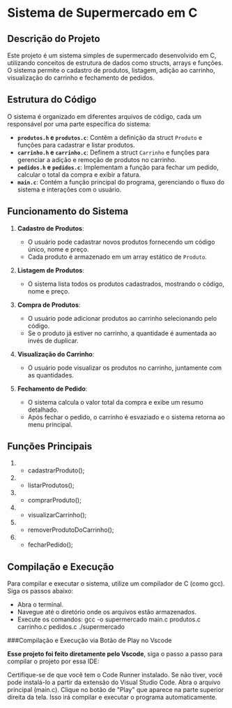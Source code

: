 # Sistema de Supermercado em C

## Descrição do Projeto

Este projeto é um sistema simples de supermercado desenvolvido em C, utilizando conceitos de estrutura de dados como structs, arrays e funções. O sistema permite o cadastro de produtos, listagem, adição ao carrinho, visualização do carrinho e fechamento de pedidos.

## Estrutura do Código

O sistema é organizado em diferentes arquivos de código, cada um responsável por uma parte específica do sistema:

- **`produtos.h` e `produtos.c`**: Contêm a definição da struct `Produto` e funções para cadastrar e listar produtos.
- **`carrinho.h` e `carrinho.c`**: Definem a struct `Carrinho` e funções para gerenciar a adição e remoção de produtos no carrinho.
- **`pedidos.h` e `pedidos.c`**: Implementam a função para fechar um pedido, calcular o total da compra e exibir a fatura.
- **`main.c`**: Contém a função principal do programa, gerenciando o fluxo do sistema e interações com o usuário.

## Funcionamento do Sistema

1. **Cadastro de Produtos**:
   - O usuário pode cadastrar novos produtos fornecendo um código único, nome e preço.
   - Cada produto é armazenado em um array estático de `Produto`.

2. **Listagem de Produtos**:
   - O sistema lista todos os produtos cadastrados, mostrando o código, nome e preço.

3. **Compra de Produtos**:
   - O usuário pode adicionar produtos ao carrinho selecionando pelo código.
   - Se o produto já estiver no carrinho, a quantidade é aumentada ao invés de duplicar.

4. **Visualização do Carrinho**:
   - O usuário pode visualizar os produtos no carrinho, juntamente com as quantidades.

5. **Fechamento de Pedido**:
   - O sistema calcula o valor total da compra e exibe um resumo detalhado.
   - Após fechar o pedido, o carrinho é esvaziado e o sistema retorna ao menu principal.

## Funções Principais

1. - cadastrarProduto();
2. - listarProdutos();
3. - comprarProduto();  
4. - visualizarCarrinho();
5. - removerProdutoDoCarrinho();
6. - fecharPedido();

## Compilação e Execução

Para compilar e executar o sistema, utilize um compilador de C (como gcc). Siga os passos abaixo:

- Abra o terminal.
- Navegue até o diretório onde os arquivos estão armazenados.
- Execute os comandos:
  gcc -o supermercado main.c produtos.c carrinho.c pedidos.c
./supermercado

###Compilação e Execução via Botão de Play no Vscode

**Esse projeto foi feito diretamente pelo Vscode**, siga o passo a passo para compilar o projeto por essa IDE:

Certifique-se de que você tem o Code Runner instalado. Se não tiver, você pode instalá-lo a partir da extensão do Visual Studio Code.
Abra o arquivo principal (main.c).
Clique no botão de "Play" que aparece na parte superior direita da tela. Isso irá compilar e executar o programa automaticamente.


